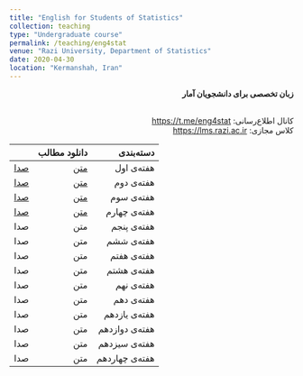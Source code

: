 ```yaml
---
title: "English for Students of Statistics"
collection: teaching
type: "Undergraduate course"
permalink: /teaching/eng4stat
venue: "Razi University, Department of Statistics"
date: 2020-04-30
location: "Kermanshah, Iran"
---
```


<p dir='rtl' align='right'><b>
  زبان تخصصی برای دانشجویان آمار
</b></p>


<p dir='rtl' align='right'>
  <!-- طرح درس: <a href="../files/Cpp/cppSyllabus.pdf">syllabus</a> -->
  <br/>
  کانال اطلاع‌رسانی: <a href="https://t.me/eng4stat">https://t.me/eng4stat</a>
  <br/>
  کلاس مجازی: <a href="https://lms.razi.ac.ir">https://lms.razi.ac.ir</a>
</p>


||    دانلود مطالب |    دسته‌بندی |
|--:|---:|---:|
| [صدا](../files/eng4stat/eng4stat1.mp3) | [متن](../files/eng4stat/eng4stat1.pdf) | هفته‌ی اول |
| [صدا](../files/eng4stat/eng4stat2.mp3) | [متن](../files/eng4stat/eng4stat2.pdf) | هفته‌ی دوم |
| [صدا](../files/eng4stat/eng4stat3.mp3) | [متن](../files/eng4stat/eng4stat3.pdf) | هفته‌ی سوم |
| [صدا](../files/eng4stat/eng4stat4.mp3) | [متن](../files/eng4stat/eng4stat4.pdf) | هفته‌ی چهارم |
| صدا | متن | هفته‌ی پنجم |
| صدا | متن | هفته‌ی ششم |
| صدا | متن | هفته‌ی هفتم |
| صدا | متن | هفته‌ی هشتم |
| صدا | متن | هفته‌ی نهم |
| صدا | متن | هفته‌ی دهم |
| صدا | متن | هفته‌ی یازدهم |
| صدا | متن | هفته‌ی دوازدهم |
| صدا | متن | هفته‌ی سیزدهم |
| صدا | متن | هفته‌ی چهاردهم |
